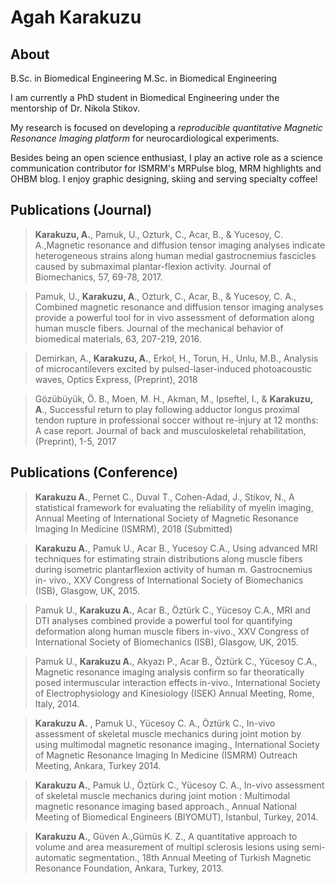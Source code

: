 # Agah Karakuzu

## About

B.Sc. in Biomedical Engineering M.Sc. in Biomedical Engineering

I am currently a PhD student in Biomedical Engineering under the mentorship of Dr. Nikola Stikov.

My research is focused on developing a _reproducible quantitative Magnetic Resonance Imaging platform_ for neurocardiological experiments.

Besides being an open science enthusiast, I play an active role as a science communication contributor for ISMRM's MRPulse blog, MRM highlights and OHBM blog. I enjoy graphic designing, skiing and serving specialty coffee!

## **Publications \(Journal\)**

> **Karakuzu, A.**, Pamuk, U., Ozturk, C., Acar, B., & Yucesoy, C. A.,Magnetic resonance and diffusion tensor imaging analyses indicate heterogeneous strains along human medial gastrocnemius fascicles caused by submaximal plantar-flexion activity. Journal of Biomechanics, 57, 69-78, 2017.

> Pamuk, U., **Karakuzu, A**., Ozturk, C., Acar, B., & Yucesoy, C. A., Combined magnetic resonance and diffusion tensor imaging analyses provide a powerful tool for in vivo assessment of deformation along human muscle fibers. Journal of the mechanical behavior of biomedical materials, 63, 207-219, 2016.

> Demirkan, A., **Karakuzu, A.**, Erkol, H., Torun, H., Unlu, M.B., Analysis of microcantilevers excited by pulsed-laser-induced photoacoustic waves, Optics Express, \(Preprint\), 2018

> Gözübüyük, Ö. B., Moen, M. H., Akman, M., Ipseftel, I., & **Karakuzu, A**., Successful return to play following adductor longus proximal tendon rupture in professional soccer without re-injury at 12 months: A case report. Journal of back and musculoskeletal rehabilitation, \(Preprint\), 1-5, 2017

## **Publications \(Conference\)**

> **Karakuzu A.**, Pernet C., Duval T., Cohen-Adad, J., Stikov, N., A statistical framework for evaluating the reliability of myelin imaging, Annual Meeting of International Society of Magnetic Resonance Imaging In Medicine \(ISMRM\), 2018 \(Submitted\)

> **Karakuzu A.**, Pamuk U., Acar B., Yucesoy C.A., Using advanced MRI techniques for estimating strain distributions along muscle fibers during isometric plantarflexion activity of human m. Gastrocnemius in- vivo., XXV Congress of International Society of Biomechanics \(ISB\), Glasgow, UK, 2015.

> Pamuk U., **Karakuzu A.**, Acar B., Öztürk C., Yücesoy C.A., MRI and DTI analyses combined provide a powerful tool for quantifying deformation along human muscle fibers in-vivo., XXV Congress of International Society of Biomechanics \(ISB\), Glasgow, UK, 2015.

> Pamuk U., **Karakuzu A.**, Akyazı P., Acar B., Öztürk C., Yücesoy C.A., Magnetic resonance imaging analysis confirm so far theoratically posed intermuscular interaction effects in-vivo., International Society of Electrophysiology and Kinesiology \(ISEK\) Annual Meeting, Rome, Italy, 2014.

> **Karakuzu A.** , Pamuk U., Yücesoy C. A., Öztürk C., In-vivo assessment of skeletal muscle mechanics during joint motion by using multimodal magnetic resonance imaging., International Society of Magnetic Resonance Imaging In Medicine \(ISMRM\) Outreach Meeting, Ankara, Turkey 2014.

> **Karakuzu A.**, Pamuk U., Öztürk C., Yücesoy C. A., In-vivo assessment of skeletal muscle mechanics during joint motion : Multimodal magnetic resonance imaging based approach., Annual National Meeting of Biomedical Engineers \(BIYOMUT\), Istanbul, Turkey, 2014.

> **Karakuzu A.**, Güven A.,Gümüs K. Z., A quantitative approach to volume and area measurement of multipl sclerosis lesions using semi-automatic segmentation., 18th Annual Meeting of Turkish Magnetic Resonance Foundation, Ankara, Turkey, 2013.

